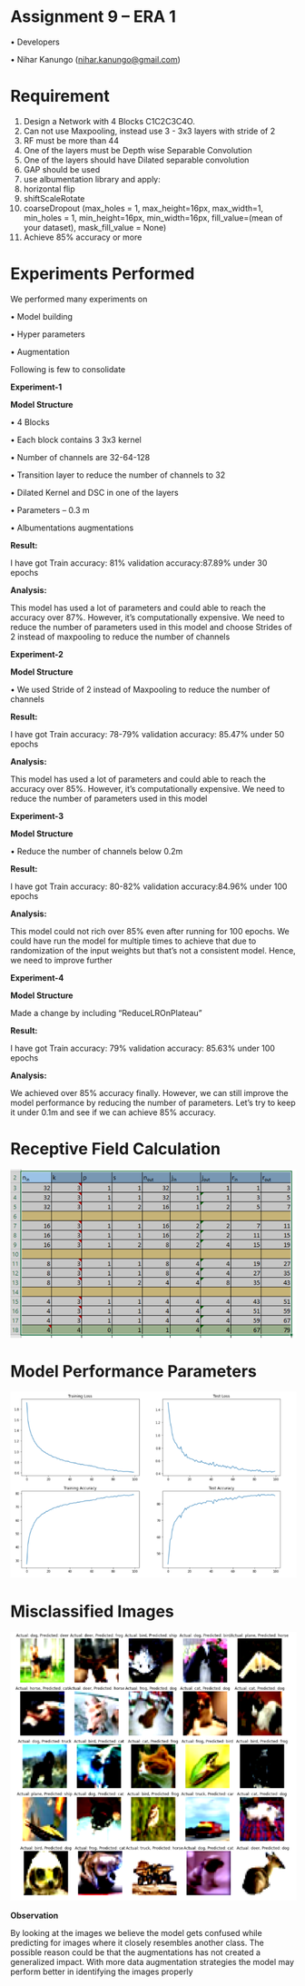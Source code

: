 
# Assignment 9 – ERA 1
• Developers

•	Nihar Kanungo (nihar.kanungo@gmail.com)

# Requirement
1.	Design a Network with 4 Blocks C1C2C3C4O.
2.	Can not use Maxpooling, instead use 3 - 3x3 layers with stride of 2 
3.	RF must be more than 44 
4.	One of the layers must be Depth wise Separable Convolution
5.	One of the layers should have Dilated separable convolution
6.	GAP should be used
7.	use albumentation library and apply:
1.	horizontal flip
2.	shiftScaleRotate
3.	coarseDropout (max_holes = 1, max_height=16px, max_width=1, min_holes = 1, min_height=16px, min_width=16px, fill_value=(mean of your dataset), mask_fill_value = None)
8.	Achieve 85% accuracy or more 

# Experiments Performed 
We performed many experiments on 

•	Model building 

•	Hyper parameters 

•	Augmentation 

Following is few to consolidate 


**Experiment-1**

**Model Structure**

•	4 Blocks 

•	Each block contains 3 3x3 kernel

•	Number of channels are 32-64-128 

•	Transition layer to reduce the number of channels to 32

•	Dilated Kernel and DSC in one of the layers 

•	Parameters – 0.3 m

•	Albumentations augmentations

**Result:**

I have got Train accuracy: 81% validation accuracy:87.89% under 30 epochs 

**Analysis:**

This model has used a lot of parameters and could able to reach the accuracy over 87%. However, it’s computationally expensive. We need to reduce the number of parameters used in this model and choose Strides of 2 instead of maxpooling to reduce the number of channels 

**Experiment-2**

**Model Structure**

•	We used Stride of 2 instead of Maxpooling to reduce the number of channels 

**Result:**

I have got Train accuracy: 78-79% validation accuracy: 85.47% under 50 epochs 

**Analysis:**

This model has used a lot of parameters and could able to reach the accuracy over 85%. However, it’s computationally expensive. We need to reduce the number of parameters used in this model

**Experiment-3**

**Model Structure**

•	Reduce the number of channels below 0.2m

**Result:**

I have got Train accuracy: 80-82% validation accuracy:84.96% under 100 epochs 

**Analysis:**

This model could not rich over 85% even after running for 100 epochs. We could have run the model for multiple times to achieve that due to randomization of the input weights but that’s not a consistent model. Hence, we need to improve further 

**Experiment-4**

**Model Structure**

Made a change by including “ReduceLROnPlateau” 

**Result:**

I have got Train accuracy: 79% validation accuracy: 85.63% under 100 epochs 

**Analysis:**

We achieved over 85% accuracy finally. However, we can still improve the model performance by reducing the number of parameters. Let’s try to keep it under 0.1m and see if we can achieve 85% accuracy.

 


# Receptive Field Calculation

![ ](images/RF_CALC.PNG)

# Model Performance Parameters
![ ](images/loss_accuracy.PNG)

# Misclassified Images
![ ](images/misclassified.png)


**Observation**

By looking at the images we believe the model gets confused while predicting for images where it closely resembles another class. The possible reason could be that the augmentations has not created a generalized impact. With more data augmentation strategies the model may perform better in identifying the images properly


